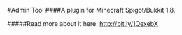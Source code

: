 #Admin Tool
####A plugin for Minecraft Spigot/Bukkit 1.8.

#####Read more about it here: http://bit.ly/1QexebX

